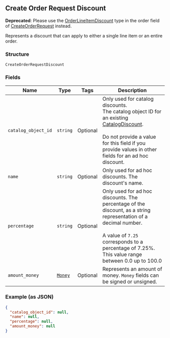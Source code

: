 ## Create Order Request Discount

__Deprecated__: Please use the [OrderLineItemDiscount](#type-orderlineitemdiscount) type
in the order field of [CreateOrderRequest](#type-createorderrequest) instead.

Represents a discount that can apply to either a single line item or an entire order.

### Structure

`CreateOrderRequestDiscount`

### Fields

| Name | Type | Tags | Description |
|  --- | --- | --- | --- |
| `catalog_object_id` | `string` | Optional | Only used for catalog discounts.<br>The catalog object ID for an existing [CatalogDiscount](#type-catalogdiscount).<br><br>Do not provide a value for this field if you provide values in other fields for an ad hoc discount. |
| `name` | `string` | Optional | Only used for ad hoc discounts. The discount's name. |
| `percentage` | `string` | Optional | Only used for ad hoc discounts. The percentage of the discount, as a string representation of a decimal number.<br><br>A value of `7.25` corresponds to a percentage of 7.25%. This value range between 0.0 up to 100.0 |
| `amount_money` | [`Money`](/doc/models/money.md) | Optional | Represents an amount of money. `Money` fields can be signed or unsigned. |

### Example (as JSON)

```json
{
  "catalog_object_id": null,
  "name": null,
  "percentage": null,
  "amount_money": null
}
```

